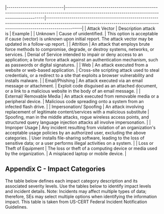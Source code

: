 |-----------------------------|-------------------------------------------------------------------------------------------------------------------------------------------------|------------------------------------------------------------------------------------------------------------------------------------------------------------------------------|
| Attack Vector               | Description  attack  is                                                                                                                         | Example                                                                                                                                                                      |
| Unknown                     | Cause  of  unidentified.                                                                                                                        | This option is acceptable if  cause (vector) is unknown upon  initial report. The attack vector  may be updated in a follow-up  report.                                      |
| Attrition                   | An attack that employs brute  force methods to compromise, degrade, or destroy systems, networks,  or services.                                 | Denial of Service intended to impair or deny access to an application; a brute force attack  against an authentication  mechanism, such as passwords  or digital signatures. |
| Web                         | An attack executed from a  website or web-based application.                                                                                    | Cross-site scripting attack used  to steal credentials, or a redirect  to a site that exploits a browser  vulnerability and installs  malware.                               |
| Email/Phishing              | An attack executed via an  email message or attachment.                                                                                         | Exploit code disguised as an attached document, or a link to a malicious website in the body  of an email message.                                                           |
| External/  Removable Media  | An attack executed from  removable  media  or  a  peripheral device.                                                                            | Malicious code spreading onto a  system from an infected flash  drive.                                                                                                       |
| Impersonation/  Spoofing    | An attack involving replacement of legitimate  content/services with a malicious substitute                                                     | Spoofing, man in the middle  attacks, rogue wireless access  points, and structured query  language injection attacks all  involve impersonation.                            |
| Improper Usage              | Any incident resulting from  violation of an organization's  acceptable usage policies by  an authorized user, excluding the above  categories. | User installs file-sharing  software, leading to the loss of sensitive data; or a user performs illegal activities on a system.                                              |
| Loss or Theft of  Equipment | The loss or theft of a computing device or media  used by the organization.                                                                     | A misplaced laptop or mobile  device.                                                                                                                                        |

## **Appendix C - Impact Categories**

$^{ }$The table below defines each impact category description and its associated severity levels. Use the tables below to identify impact levels and incident details. Note: Incidents may affect multiple types of data; therefore, SEs may select multiple options when identifying the information impact. This table is taken from US-CERT Federal Incident Notification Guidelines.